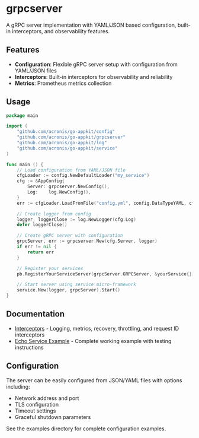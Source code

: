 # grpcserver

A gRPC server implementation with YAML/JSON based configuration, built-in interceptors, and observability features.

## Features

- **Configuration**: Flexible gRPC server setup with configuration from YAML/JSON files
- **Interceptors**: Built-in interceptors for observability and reliability
- **Metrics**: Prometheus metrics collection

## Usage

```go
package main

import (
    "github.com/acronis/go-appkit/config"
    "github.com/acronis/go-appkit/grpcserver"
    "github.com/acronis/go-appkit/log"
    "github.com/acronis/go-appkit/service"
)

func main () {
    // Load configuration from YAML/JSON file
    cfgLoader := config.NewDefaultLoader("my_service")
    cfg := &AppConfig{
        Server: grpcserver.NewConfig(),
        Log:    log.NewConfig(),
    }
    err := cfgLoader.LoadFromFile("config.yml", config.DataTypeYAML, cfg)

    // Create logger from config
    logger, loggerClose := log.NewLogger(cfg.Log)
    defer loggerClose()

    // Create gRPC server with configuration
    grpcServer, err := grpcserver.New(cfg.Server, logger)
    if err != nil {
        return err
    }

    // Register your services
    pb.RegisterYourServiceServer(grpcServer.GRPCServer, &yourService{})

    // Start server using service micro-framework
    service.New(logger, grpcServer).Start()
}
```

## Documentation

- [Interceptors](interceptor/README.md) - Logging, metrics, recovery, throttling, and request ID interceptors
- [Echo Service Example](examples/echo-service/README.md) - Complete working example with testing instructions

## Configuration

The server can be easily configured from JSON/YAML files with options including:
- Network address and port
- TLS configuration
- Timeout settings
- Graceful shutdown parameters

See the examples directory for complete configuration examples.
